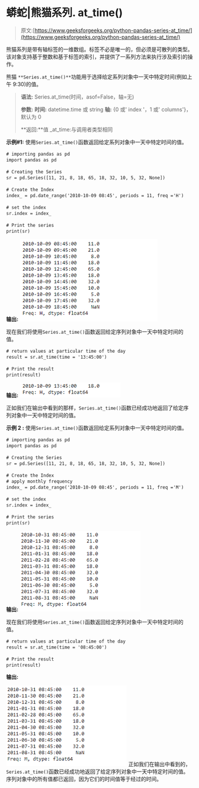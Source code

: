 # 蟒蛇|熊猫系列. at_time()

> 原文:[https://www.geeksforgeeks.org/python-pandas-series-at_time/](https://www.geeksforgeeks.org/python-pandas-series-at_time/)

熊猫系列是带有轴标签的一维数组。标签不必是唯一的，但必须是可散列的类型。该对象支持基于整数和基于标签的索引，并提供了一系列方法来执行涉及索引的操作。

熊猫 `**Series.at_time()**`功能用于选择给定系列对象中一天中特定时间(例如上午 9:30)的值。

> **语法:** Series.at_time(时间，asof=False，轴=无)
> 
> **参数:**
> **时间:** datetime.time 或 string
> **轴:** {0 或' index '，1 或' columns'}，默认为 0
> 
> **返回:**值 _at_time:与调用者类型相同

**示例#1:** 使用`Series.at_time()`函数返回给定系列对象中一天中特定时间的值。

```
# importing pandas as pd
import pandas as pd

# Creating the Series
sr = pd.Series([11, 21, 8, 18, 65, 18, 32, 10, 5, 32, None])

# Create the Index
index_ = pd.date_range('2010-10-09 08:45', periods = 11, freq ='H')

# set the index
sr.index = index_

# Print the series
print(sr)
```

**输出:**
![](img/9f979e7f2c34fcbcb85b4ceaa1228411.png)

现在我们将使用`Series.at_time()`函数返回给定序列对象中一天中特定时间的值。

```
# return values at particular time of the day
result = sr.at_time(time = '13:45:00')

# Print the result
print(result)
```

**输出:**
![](img/73dd59f5f858c26e6112d854c186334f.png)

正如我们在输出中看到的那样，`Series.at_time()`函数已经成功地返回了给定序列对象中一天中特定时间的值。

**示例 2 :** 使用`Series.at_time()`函数返回给定系列对象中一天中特定时间的值。

```
# importing pandas as pd
import pandas as pd

# Creating the Series
sr = pd.Series([11, 21, 8, 18, 65, 18, 32, 10, 5, 32, None])

# Create the Index
# apply monthly frequency
index_ = pd.date_range('2010-10-09 08:45', periods = 11, freq ='M')

# set the index
sr.index = index_

# Print the series
print(sr)
```

**输出:**
![](img/73a39646db495be1134867ad14211ed6.png)

现在我们将使用`Series.at_time()`函数返回给定序列对象中一天中特定时间的值。

```
# return values at particular time of the day
result = sr.at_time(time = '08:45:00')

# Print the result
print(result)
```

**输出:**

![](img/73a39646db495be1134867ad14211ed6.png)
正如我们在输出中看到的，`Series.at_time()`函数已经成功地返回了给定序列对象中一天中特定时间的值。序列对象中的所有值都已返回，因为它们的时间值等于经过的时间。